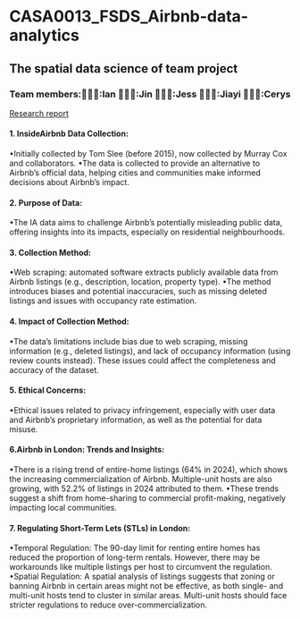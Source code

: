 # CASA0013_FSDS_Airbnb-data-analytics
## The spatial data science of team project
### Team members:👨🏼‍🎤:Ian 👨🏻‍🎤:Jin 👩🏻‍🎤:Jess 🧑🏻‍🎤:Jiayi 👩🏻‍🎤:Cerys 
[Research report](https://raw.githack.com/iantsern-twuk/CASA0013_FSDS_Airbnb-data-analytics/refs/heads/main/Documentation/Group_Work_final.html)

#### 1. InsideAirbnb Data Collection:
•Initially collected by Tom Slee (before 2015), now collected by Murray Cox and collaborators.
•The data is collected to provide an alternative to Airbnb’s official data, helping cities and communities make informed decisions about Airbnb’s impact.

#### 2. Purpose of Data:
•The IA data aims to challenge Airbnb’s potentially misleading public data, offering insights into its impacts, especially on residential neighbourhoods.
#### 3. Collection Method:
•Web scraping: automated software extracts publicly available data from Airbnb listings (e.g., description, location, property type).
•The method introduces biases and potential inaccuracies, such as missing deleted listings and issues with occupancy rate estimation.

#### 4. Impact of Collection Method:
•The data’s limitations include bias due to web scraping, missing information (e.g., deleted listings), and lack of occupancy information (using review counts instead). These issues could affect the completeness and accuracy of the dataset.
#### 5. Ethical Concerns:
•Ethical issues related to privacy infringement, especially with user data and Airbnb’s proprietary information, as well as the potential for data misuse.

#### 6.Airbnb in London: Trends and Insights:
•There is a rising trend of entire-home listings (64% in 2024), which shows the increasing commercialization of Airbnb. Multiple-unit hosts are also growing, with 52.2% of listings in 2024 attributed to them.
•These trends suggest a shift from home-sharing to commercial profit-making, negatively impacting local communities.

#### 7. Regulating Short-Term Lets (STLs) in London:
•Temporal Regulation: The 90-day limit for renting entire homes has reduced the proportion of long-term rentals. However, there may be workarounds like multiple listings per host to circumvent the regulation.
•Spatial Regulation: A spatial analysis of listings suggests that zoning or banning Airbnb in certain areas might not be effective, as both single- and multi-unit hosts tend to cluster in similar areas. Multi-unit hosts should face stricter regulations to reduce over-commercialization.
